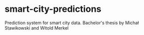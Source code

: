 # smart-city-predictions
Prediction system for smart city data.
Bachelor's thesis by Michał Stawikowski and Witold Merkel
